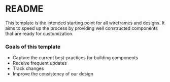 # README #

This template is the intended starting point for all wireframes and designs. It aims to speed up the process by providing well constructed components that are ready for customization.

### Goals of this template ###

* Capture the current best-practices for building components
* Receive frequent updates
* Track changes
* Improve the consistency of our design
